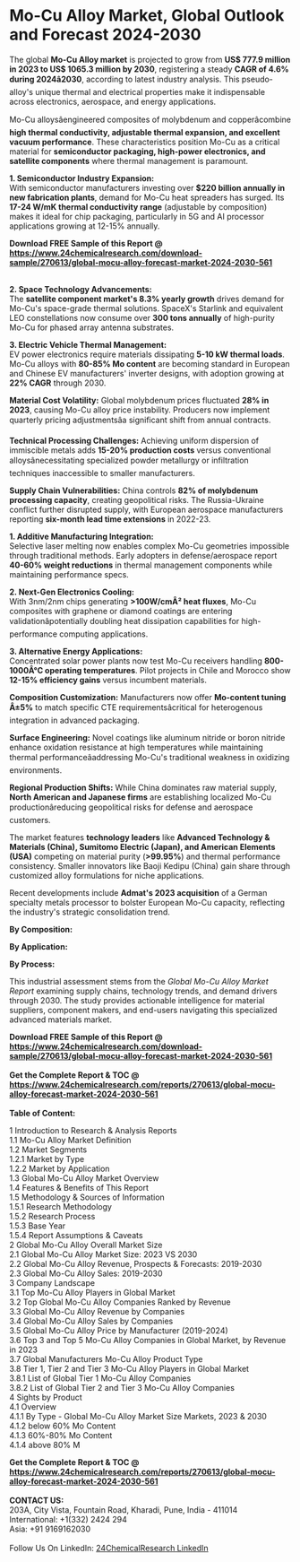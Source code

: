<h1>Mo-Cu Alloy Market, Global Outlook and Forecast 2024-2030</h1><p>The global <strong>Mo-Cu Alloy market</strong> is projected to grow from <strong>US$ 777.9 million in 2023 to US$ 1065.3 million by 2030</strong>, registering a steady <strong>CAGR of 4.6% during 2024â2030</strong>, according to latest industry analysis. This pseudo-alloy's unique thermal and electrical properties make it indispensable across electronics, aerospace, and energy applications.</p><p>Mo-Cu alloysâengineered composites of molybdenum and copperâcombine <strong>high thermal conductivity, adjustable thermal expansion, and excellent vacuum performance</strong>. These characteristics position Mo-Cu as a critical material for <strong>semiconductor packaging, high-power electronics, and satellite components</strong> where thermal management is paramount.</p><p><strong>1. Semiconductor Industry Expansion:</strong><br>
With semiconductor manufacturers investing over <strong>$220 billion annually in new fabrication plants</strong>, demand for Mo-Cu heat spreaders has surged. Its <strong>17-24 W/mK thermal conductivity range</strong> (adjustable by composition) makes it ideal for chip packaging, particularly in 5G and AI processor applications growing at 12-15% annually.</p><div><b>Download FREE Sample of this Report @ 
            <a href="https://www.24chemicalresearch.com/download-sample/270613/global-mocu-alloy-forecast-market-2024-2030-561">
            https://www.24chemicalresearch.com/download-sample/270613/global-mocu-alloy-forecast-market-2024-2030-561</a></b></div><br><p><strong>2. Space Technology Advancements:</strong><br>
The <strong>satellite component market's 8.3% yearly growth</strong> drives demand for Mo-Cu's space-grade thermal solutions. SpaceX's Starlink and equivalent LEO constellations now consume over <strong>300 tons annually</strong> of high-purity Mo-Cu for phased array antenna substrates.</p><p><strong>3. Electric Vehicle Thermal Management:</strong><br>
EV power electronics require materials dissipating <strong>5-10 kW thermal loads</strong>. Mo-Cu alloys with <strong>80-85% Mo content</strong> are becoming standard in European and Chinese EV manufacturers' inverter designs, with adoption growing at <strong>22% CAGR</strong> through 2030.</p><p><strong>Material Cost Volatility:</strong> Global molybdenum prices fluctuated <strong>28% in 2023</strong>, causing Mo-Cu alloy price instability. Producers now implement quarterly pricing adjustmentsâa significant shift from annual contracts.</p><p><strong>Technical Processing Challenges:</strong> Achieving uniform dispersion of immiscible metals adds <strong>15-20% production costs</strong> versus conventional alloysânecessitating specialized powder metallurgy or infiltration techniques inaccessible to smaller manufacturers.</p><p><strong>Supply Chain Vulnerabilities:</strong> China controls <strong>82% of molybdenum processing capacity</strong>, creating geopolitical risks. The Russia-Ukraine conflict further disrupted supply, with European aerospace manufacturers reporting <strong>six-month lead time extensions</strong> in 2022-23.</p><p><strong>1. Additive Manufacturing Integration:</strong><br>
Selective laser melting now enables complex Mo-Cu geometries impossible through traditional methods. Early adopters in defense/aerospace report <strong>40-60% weight reductions</strong> in thermal management components while maintaining performance specs.</p><p><strong>2. Next-Gen Electronics Cooling:</strong><br>
With 3nm/2nm chips generating <strong>&gt;100W/cmÂ² heat fluxes</strong>, Mo-Cu composites with graphene or diamond coatings are entering validationâpotentially doubling heat dissipation capabilities for high-performance computing applications.</p><p><strong>3. Alternative Energy Applications:</strong><br>
Concentrated solar power plants now test Mo-Cu receivers handling <strong>800-1000Â°C operating temperatures</strong>. Pilot projects in Chile and Morocco show <strong>12-15% efficiency gains</strong> versus incumbent materials.</p><p><strong>Composition Customization:</strong> Manufacturers now offer <strong>Mo-content tuning Â±5%</strong> to match specific CTE requirementsâcritical for heterogenous integration in advanced packaging.</p><p><strong>Surface Engineering:</strong> Novel coatings like aluminum nitride or boron nitride enhance oxidation resistance at high temperatures while maintaining thermal performanceâaddressing Mo-Cu's traditional weakness in oxidizing environments.</p><p><strong>Regional Production Shifts:</strong> While China dominates raw material supply, <strong>North American and Japanese firms</strong> are establishing localized Mo-Cu productionâreducing geopolitical risks for defense and aerospace customers.</p><p>The market features <strong>technology leaders</strong> like <strong>Advanced Technology &amp; Materials (China), Sumitomo Electric (Japan), and American Elements (USA)</strong> competing on material purity (<strong>&gt;99.95%</strong>) and thermal performance consistency. Smaller innovators like Baoji Kedipu (China) gain share through customized alloy formulations for niche applications.</p><p>Recent developments include <strong>Admat's 2023 acquisition</strong> of a German specialty metals processor to bolster European Mo-Cu capacity, reflecting the industry's strategic consolidation trend.</p><p><strong>By Composition:</strong></p><p><strong>By Application:</strong></p><p><strong>By Process:</strong></p><p>This industrial assessment stems from the <em>Global Mo-Cu Alloy Market Report</em> examining supply chains, technology trends, and demand drivers through 2030. The study provides actionable intelligence for material suppliers, component makers, and end-users navigating this specialized advanced materials market.</p><div><b>Download FREE Sample of this Report @ 
            <a href="https://www.24chemicalresearch.com/download-sample/270613/global-mocu-alloy-forecast-market-2024-2030-561">
            https://www.24chemicalresearch.com/download-sample/270613/global-mocu-alloy-forecast-market-2024-2030-561</a></b></div><br><div><b>Get the Complete Report & TOC @ 
            <a href="https://www.24chemicalresearch.com/reports/270613/global-mocu-alloy-forecast-market-2024-2030-561">
            https://www.24chemicalresearch.com/reports/270613/global-mocu-alloy-forecast-market-2024-2030-561</a></b></div><br>
            <b>Table of Content:</b><p>1 Introduction to Research & Analysis Reports<br />
    1.1 Mo-Cu Alloy Market Definition<br />
    1.2 Market Segments<br />
        1.2.1 Market by Type<br />
        1.2.2 Market by Application<br />
    1.3 Global Mo-Cu Alloy Market Overview<br />
    1.4 Features & Benefits of This Report<br />
    1.5 Methodology & Sources of Information<br />
        1.5.1 Research Methodology<br />
        1.5.2 Research Process<br />
        1.5.3 Base Year<br />
        1.5.4 Report Assumptions & Caveats<br />
2 Global Mo-Cu Alloy Overall Market Size<br />
    2.1 Global Mo-Cu Alloy Market Size: 2023 VS 2030<br />
    2.2 Global Mo-Cu Alloy Revenue, Prospects & Forecasts: 2019-2030<br />
    2.3 Global Mo-Cu Alloy Sales: 2019-2030<br />
3 Company Landscape<br />
    3.1 Top Mo-Cu Alloy Players in Global Market<br />
    3.2 Top Global Mo-Cu Alloy Companies Ranked by Revenue<br />
    3.3 Global Mo-Cu Alloy Revenue by Companies<br />
    3.4 Global Mo-Cu Alloy Sales by Companies<br />
    3.5 Global Mo-Cu Alloy Price by Manufacturer (2019-2024)<br />
    3.6 Top 3 and Top 5 Mo-Cu Alloy Companies in Global Market, by Revenue in 2023<br />
    3.7 Global Manufacturers Mo-Cu Alloy Product Type<br />
    3.8 Tier 1, Tier 2 and Tier 3 Mo-Cu Alloy Players in Global Market<br />
        3.8.1 List of Global Tier 1 Mo-Cu Alloy Companies<br />
        3.8.2 List of Global Tier 2 and Tier 3 Mo-Cu Alloy Companies<br />
4 Sights by Product<br />
    4.1 Overview<br />
        4.1.1 By Type - Global Mo-Cu Alloy Market Size Markets, 2023 & 2030<br />
        4.1.2 below 60% Mo Content<br />
        4.1.3 60%-80% Mo Content<br />
        4.1.4 above 80% M</p><div><b>Get the Complete Report & TOC @ 
            <a href="https://www.24chemicalresearch.com/reports/270613/global-mocu-alloy-forecast-market-2024-2030-561">
            https://www.24chemicalresearch.com/reports/270613/global-mocu-alloy-forecast-market-2024-2030-561</a></b></div><br><b>CONTACT US:</b><br>
            203A, City Vista, Fountain Road, Kharadi, Pune, India - 411014<br>
            International: +1(332) 2424 294<br>
            Asia: +91 9169162030 <br><br>
            Follow Us On LinkedIn: <a href="https://www.linkedin.com/company/24chemicalresearch/">24ChemicalResearch LinkedIn</a>
